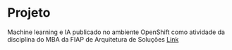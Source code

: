 # Projeto
Machine learning e IA publicado no ambiente OpenShift como atividade da disciplina do MBA da FIAP de Arquitetura de Soluções [Link](http://mba-class-git-machinelearning.apps.na46a.prod.ole.redhat.com/)
